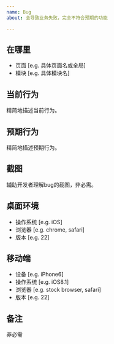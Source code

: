 ```yaml
---
name: Bug
about: 会导致业务失败，完全不符合预期的功能

---
```


## 在哪里
- 页面 [e.g. 具体页面名或全局]
- 模块 [e.g. 具体模块名]

## 当前行为
精简地描述当前行为。

## 预期行为
精简地描述预期行为。

## 截图
辅助开发者理解bug的截图，非必需。

## 桌面环境
 - 操作系统 [e.g. iOS]
 - 浏览器 [e.g. chrome, safari]
 - 版本 [e.g. 22]

## 移动端
 - 设备 [e.g. iPhone6]
 - 操作系统 [e.g. iOS8.1]
 - 浏览器 [e.g. stock browser, safari]
 - 版本 [e.g. 22]

## 备注
非必需
